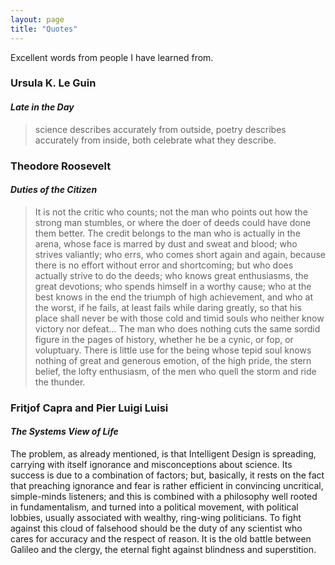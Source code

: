 ```yaml
---
layout: page
title: "Quotes"
---
```

 Excellent words from people I have learned from.

### Ursula K. Le Guin
#### *Late in the Day*
> science describes accurately from outside, poetry describes accurately from inside, both celebrate what they describe.

### Theodore Roosevelt
#### *Duties of the Citizen*
>It is not the critic who counts; not the man who points out how the strong man stumbles, or where the doer of deeds could have done them better. The credit belongs to the man who is actually in the arena, whose face is marred by dust and sweat and blood; who strives valiantly; who errs, who comes short again and again, because there is no effort without error and shortcoming; but who does actually strive to do the deeds; who knows great enthusiasms, the great devotions; who spends himself in a worthy cause; who at the best knows in the end the triumph of high achievement, and who at the worst, if he fails, at least fails while daring greatly, so that his place shall never be with those cold and timid souls who neither know victory nor defeat… The man who does nothing cuts the same sordid figure in the pages of history, whether he be a cynic, or fop, or voluptuary. There is little use for the being whose tepid soul knows nothing of great and generous emotion, of the high pride, the stern belief, the lofty enthusiasm, of the men who quell the storm and ride the thunder.

### Fritjof Capra and Pier Luigi Luisi
#### *The Systems View of Life*
The problem, as already mentioned, is that Intelligent Design is spreading, carrying with itself ignorance and misconceptions about science. Its success is due to a combination of factors; but, basically, it rests on the fact that preaching ignorance and fear is rather efficient in convincing uncritical, simple-minds listeners; and this is combined with a philosophy well rooted in fundamentalism, and turned into a political movement, with political lobbies, usually associated with wealthy, ring-wing politicians. To fight against this cloud of falsehood should be the duty of any scientist who cares for accuracy and the respect of reason. It is the old battle between Galileo and the clergy, the eternal fight against blindness and superstition. 
